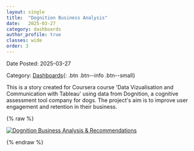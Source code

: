 ```yaml
---
layout: single
title:  "Dognition Business Analysis"
date:   2025-03-27
category: dashboards
author_profile: true
classes: wide
order: 3
---
```

Date Posted: 2025-03-27

Category: [Dashboards](https://meng-kiat.github.io/dashboards/){: .btn .btn--info .btn--small}

This is a story created for Coursera course 'Data Vizualisation and Communication with Tableau' using data from Dognition, a cognitive assessment tool company for dogs. The project's aim is to improve user engagement and retention in their business.

{% raw %}
<div class='tableauPlaceholder' id='viz1744551542751' style='position: relative'>
  <noscript>
    <a href='#'>
      <img 
        alt='Dognition Business Analysis &amp; Recommendations' 
        src='https://public.tableau.com/static/images/QH/QH7R6FRN4/1_rss.png' 
        style='border: none' 
      />
    </a>
  </noscript>
  <object class='tableauViz' style='display:none;'>
    <param name='host_url' value='https%3A%2F%2Fpublic.tableau.com%2F' />
    <param name='embed_code_version' value='3' />
    <param name='path' value='shared&#47;QH7R6FRN4' />
    <param name='toolbar' value='yes' />
    <param name='static_image' value='https://public.tableau.com/static/images/QH/QH7R6FRN4/1.png' />
    <param name='animate_transition' value='yes' />
    <param name='display_static_image' value='yes' />
    <param name='display_spinner' value='yes' />
    <param name='display_overlay' value='yes' />
    <param name='display_count' value='yes' />
    <param name='language' value='en-US' />
  </object>
</div>

<script type='text/javascript'>
  var divElement = document.getElementById('viz1744551542751');
  var vizElement = divElement.getElementsByTagName('object')[0];
  vizElement.style.width = '1016px';
  vizElement.style.height = '991px';
  var scriptElement = document.createElement('script');
  scriptElement.src = 'https://public.tableau.com/javascripts/api/viz_v1.js';
  vizElement.parentNode.insertBefore(scriptElement, vizElement);
</script>

{% endraw %}